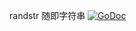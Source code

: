 randstr 随即字符串
[![GoDoc](https://godoc.org/github.com/qingtao/randstr?status.svg)](https://godoc.org/github.com/qingtao/randstr)
